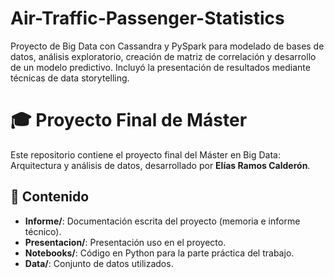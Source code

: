 # Air-Traffic-Passenger-Statistics
Proyecto de Big Data con Cassandra y PySpark para modelado de bases de datos, análisis exploratorio, creación de matriz de correlación y desarrollo de un modelo predictivo. Incluyó la presentación de resultados mediante técnicas de data storytelling.

# 🎓 Proyecto Final de Máster

Este repositorio contiene el proyecto final del Máster en Big Data: Arquitectura y análisis de datos, desarrollado por **Elías Ramos Calderón**.

## 📂 Contenido
- **Informe/**: Documentación escrita del proyecto (memoria e informe técnico).
- **Presentacion/**: Presentación uso en el proyecto.
- **Notebooks/**: Código en Python para la parte práctica del trabajo.
- **Data/**: Conjunto de datos utilizados.
